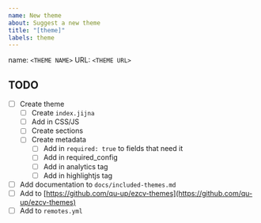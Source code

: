 ```yaml
---
name: New theme
about: Suggest a new theme
title: "[theme]"
labels: theme
---
```




name: `<THEME NAME>`
URL: `<THEME URL>`

## TODO

- [ ] Create theme
    - [ ] Create `index.jijna`
    - [ ] Add in CSS/JS
    - [ ] Create sections
    - [ ] Create metadata
      - [ ] Add in `required: true` to fields that need it
      - [ ] Add in required_config
      - [ ] Add in analytics tag
      - [ ] Add in highlightjs tag
- [ ] Add documentation to `docs/included-themes.md`
- [ ] Add to [https://github.com/qu-up/ezcv-themes](https://github.com/qu-up/ezcv-themes)
- [ ] Add to `remotes.yml`

